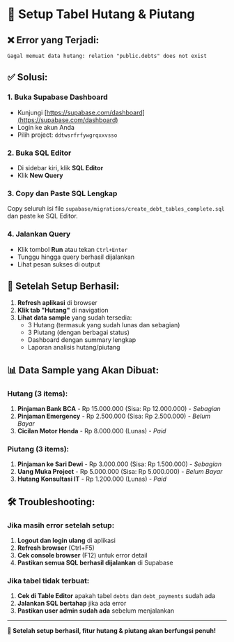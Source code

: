 # 🚀 Setup Tabel Hutang & Piutang

## ❌ **Error yang Terjadi:**
```
Gagal memuat data hutang: relation "public.debts" does not exist
```

## ✅ **Solusi:**

### **1. Buka Supabase Dashboard**
- Kunjungi [https://supabase.com/dashboard](https://supabase.com/dashboard)
- Login ke akun Anda
- Pilih project: `ddtwsrfrfywgrqxxvsso`

### **2. Buka SQL Editor**
- Di sidebar kiri, klik **SQL Editor**
- Klik **New Query**

### **3. Copy dan Paste SQL Lengkap**
Copy seluruh isi file `supabase/migrations/create_debt_tables_complete.sql` dan paste ke SQL Editor.

### **4. Jalankan Query**
- Klik tombol **Run** atau tekan `Ctrl+Enter`
- Tunggu hingga query berhasil dijalankan
- Lihat pesan sukses di output

## 🔑 **Setelah Setup Berhasil:**

1. **Refresh aplikasi** di browser
2. **Klik tab "Hutang"** di navigation
3. **Lihat data sample** yang sudah tersedia:
   - 3 Hutang (termasuk yang sudah lunas dan sebagian)
   - 3 Piutang (dengan berbagai status)
   - Dashboard dengan summary lengkap
   - Laporan analisis hutang/piutang

## 📊 **Data Sample yang Akan Dibuat:**

### **Hutang (3 items):**
1. **Pinjaman Bank BCA** - Rp 15.000.000 (Sisa: Rp 12.000.000) - *Sebagian*
2. **Pinjaman Emergency** - Rp 2.500.000 (Sisa: Rp 2.500.000) - *Belum Bayar*
3. **Cicilan Motor Honda** - Rp 8.000.000 (Lunas) - *Paid*

### **Piutang (3 items):**
1. **Pinjaman ke Sari Dewi** - Rp 3.000.000 (Sisa: Rp 1.500.000) - *Sebagian*
2. **Uang Muka Project** - Rp 5.000.000 (Sisa: Rp 5.000.000) - *Belum Bayar*
3. **Hutang Konsultasi IT** - Rp 1.200.000 (Lunas) - *Paid*

## 🛠️ **Troubleshooting:**

### **Jika masih error setelah setup:**
1. **Logout dan login ulang** di aplikasi
2. **Refresh browser** (Ctrl+F5)
3. **Cek console browser** (F12) untuk error detail
4. **Pastikan semua SQL berhasil dijalankan** di Supabase

### **Jika tabel tidak terbuat:**
1. **Cek di Table Editor** apakah tabel `debts` dan `debt_payments` sudah ada
2. **Jalankan SQL bertahap** jika ada error
3. **Pastikan user admin sudah ada** sebelum menjalankan

---

**🎯 Setelah setup berhasil, fitur hutang & piutang akan berfungsi penuh!**